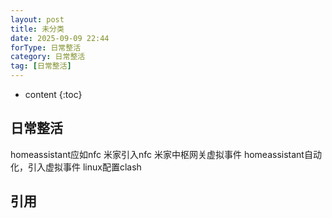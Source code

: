 ```yaml
---
layout: post
title: 未分类
date: 2025-09-09 22:44
forType: 日常整活
category: 日常整活
tag: [日常整活]
---
```


* content
{:toc}

日常整活
---
homeassistant应如nfc
米家引入nfc
米家中枢网关虚拟事件
homeassistant自动化，引入虚拟事件
linux配置clash


引用
---
